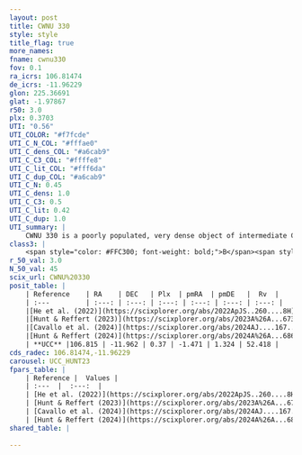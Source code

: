 ```yaml
---
layout: post
title: CWNU 330
style: style
title_flag: true
more_names: 
fname: cwnu330
fov: 0.1
ra_icrs: 106.81474
de_icrs: -11.96229
glon: 225.36691
glat: -1.97867
r50: 3.0
plx: 0.3703
UTI: "0.56"
UTI_COLOR: "#f7fcde"
UTI_C_N_COL: "#fffae0"
UTI_C_dens_COL: "#a6cab9"
UTI_C_C3_COL: "#ffffe8"
UTI_C_lit_COL: "#fff6da"
UTI_C_dup_COL: "#a6cab9"
UTI_C_N: 0.45
UTI_C_dens: 1.0
UTI_C_C3: 0.5
UTI_C_lit: 0.42
UTI_C_dup: 1.0
UTI_summary: |
    CWNU 330 is a poorly populated, very dense object of intermediate C3 quality. It was recently reported in the literature.
class3: |
    <span style="color: #FFC300; font-weight: bold;">B</span><span style="color: #FFC300; font-weight: bold;">B</span>
r_50_val: 3.0
N_50_val: 45
scix_url: CWNU%20330
posit_table: |
    | Reference    | RA    | DEC   | Plx  | pmRA  | pmDE   |  Rv  |
    | :---         | :---: | :---: | :---: | :---: | :---: | :---: |
    |[He et al. (2022)](https://scixplorer.org/abs/2022ApJS..260....8H) | 106.803 | -11.966 | 0.37 | -1.49 | 1.33 | -- |
    |[Hunt & Reffert (2023)](https://scixplorer.org/abs/2023A%26A...673A.114H) | 106.811 | -11.964 | 0.369 | -1.451 | 1.324 | -- |
    |[Cavallo et al. (2024)](https://scixplorer.org/abs/2024AJ....167...12C) | 106.805 | -11.982 | 0.371 | -- | -- | -- |
    |[Hunt & Reffert (2024)](https://scixplorer.org/abs/2024A%26A...686A..42H) | 106.811 | -11.964 | 0.369 | -1.451 | 1.324 | -- |
    | **UCC** |106.815 | -11.962 | 0.37 | -1.471 | 1.324 | 52.418 | 
cds_radec: 106.81474,-11.96229
carousel: UCC_HUNT23
fpars_table: |
    | Reference |  Values |
    | :---  |  :---:  |
    | [He et al. (2022)](https://scixplorer.org/abs/2022ApJS..260....8H) | `AG=1.55, m-M=12.15, logAge=7.4, Z=0.012` |
    | [Hunt & Reffert (2023)](https://scixplorer.org/abs/2023A%26A...673A.114H) | `AV50=1.305, diffAV50=0.46, MOD50=11.848, logAge50=8.293` |
    | [Cavallo et al. (2024)](https://scixplorer.org/abs/2024AJ....167...12C) | `AV50=1.52, dMod50=12.11, logAge50=8.19, [Fe/H]50=0.32` |
    | [Hunt & Reffert (2024)](https://scixplorer.org/abs/2024A%26A...686A..42H) | `MassJ=141.623` |
shared_table: |
    
---
```

